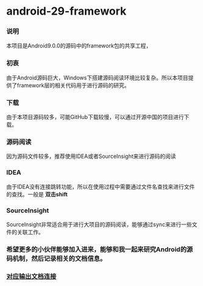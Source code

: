 # android-29-framework


### 说明
本项目是Android9.0.0的源码中的framework包的共享工程，


### 初衷
由于Android源码巨大，Windows下搭建源码阅读环境比较复杂。所以本项目提供了framework层的相关代码用于进行源码的研究。


### 下载
由于本项目源码较多，可能GitHub下载较慢，可以通过开源中国的项目进行下载。


### 源码阅读
因为源码文件较多，推荐使用IDEA或者SourceInsight来进行源码的阅读
### IDEA
由于IDEA没有连接跳转功能，所以在使用过程中需要通过文件名查找来进行文件的查找。一般是 **双击shift** 

### SourceInsight
SourceInsight非常适合用于进行大项目的源码阅读，能够通过sync来进行一些文件的关联工作。




### 希望更多的小伙伴能够加入进来，能够和我一起来研究Android的源码机制，然后记录相关的文档信息。



### [对应输出文档连接](https://github.com/kailaisi/Android-Guide/tree/master/%E8%BE%93%E5%87%BA%E6%96%87%E7%AB%A0)
